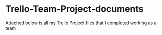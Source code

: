 # Trello-Team-Project-documents

Attached below is all my Trello Project files that I completed working as a team
